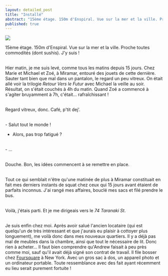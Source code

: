 ```yaml
---
layout: detailed_post
title: "Installé"
abstract: "15ème étage. 150m d'Enspiral. Vue sur la mer et la ville. Proche toutes commodités (dont sushis). J'y suis !"
published: true
---
```


[<img src="http://vaevictis.smugmug.com/Damn-you-hierarchical/at-home/i-M4BzZjg/1/M/DSC9948-M.jpg">](http://vaevictis.smugmug.com/Damn-you-hierarchical/at-home/22446498_g6DgpS#!i=1794524996&k=M4BzZjg)

15ème étage. 150m d'Enspiral. Vue sur la mer et la ville. Proche toutes commodités (dont sushis). J'y suis !
<br />
<br />

Hier matin, je me suis levé, comme tous les matins depuis 15 jours. Chez Marie et Michael et Zoé, à Miramar, entouré des jouets de cette dernière. Sauter tant bien que mal dans  un pantalon, le regard un peu vitreux. On était allé voir la trilogie *Retour Vers le Futur* avec Michael la veille au soir. Résultat, on s'était couchés à 4h du matin. Quand Zoé a commencé à s'agiter bruyamment à 7h, c'était... rafraîchissant !
<br />
<br />

Regard vitreux, donc. Café, p'tit dej'.
<br />
<br />

\- Salut tout le monde !
<br />
- Alors, pas trop fatigué ?
<br />
- ...
<br />
<br />

Douche. Bon, les idées commencent à se remettre en place.
<br />
<br />

Tout ce qui semblait n'être qu'une matinée de plus à Miramar constituait en fait mes derniers instants de squat chez ceux qui 15 jours avant étaient de parfaits inconnus. J'ai rangé mes affaires, bouclé mes sacs et filé prendre le bus.
<br />
<br />

Voilà, j'étais parti. Et je me dirigeais vers le *74 Taranaki St*.
<br />
<br />

Je suis enfin chez moi. Après avoir salué l'ancien locataire (qui est quelqu'un de très intéressant et que j'aurais eu plaisir à cottoyer plus longuement), me voilà donc dans mes nouveaux quartiers. Il y a déjà pas mal de meubles dans la chambre, ainsi que tout le nécessaire de lit. Donc rien à acheter... Il faut bien comprendre qu'Andrew faisait à peu près comme moi, sauf qu'il avait déjà signé son contrat de travail. Il file bosser chez [Foursquare](https://fr.foursquare.com/) à New York. Avec un gros sac à dos, un appareil photo et un ordinateur portable. Toute ressemblance avec des fait ayant récemment eu lieu serait purement fortuite !
